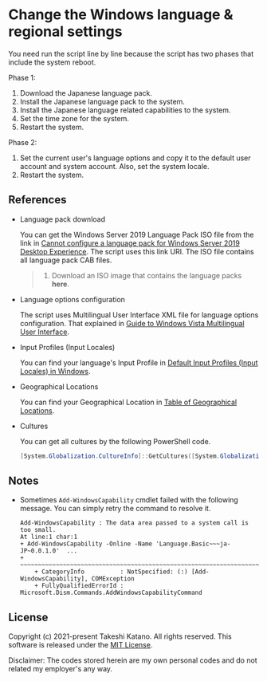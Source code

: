 # Change the Windows language & regional settings

You need run the script line by line because the script has two phases that include the system reboot.

Phase 1:

1. Download the Japanese language pack.
2. Install the Japanese language pack to the system.
3. Install the Japanese language related capabilities to the system.
4. Set the time zone for the system.
5. Restart the system.

Phase 2:

1. Set the current user's language options and copy it to the default user account and system account. Also, set the system locale.
2. Restart the system.

## References

- Language pack download

    You can get the Windows Server 2019 Language Pack ISO file from the link in [Cannot configure a language pack for Windows Server 2019 Desktop Experience](https://docs.microsoft.com/en-us/troubleshoot/windows-server/shell-experience/cannot-configure-language-pack-windows-server-desktop-experience). The script uses this link URI. The ISO file contains all language pack CAB files.

    > 1. Download an ISO image that contains the language packs **here**.

- Language options configuration

    The script uses Multilingual User Interface XML file for language options configuration. That explained in [Guide to Windows Vista Multilingual User Interface](https://docs.microsoft.com/en-us/previous-versions/windows/it-pro/windows-vista/cc721887(v=ws.10)).

- Input Profiles (Input Locales)

    You can find your language's Input Profile in [Default Input Profiles (Input Locales) in Windows](https://docs.microsoft.com/en-us/windows-hardware/manufacture/desktop/default-input-locales-for-windows-language-packs).

- Geographical Locations

    You can find your Geographical Location in [Table of Geographical Locations](https://docs.microsoft.com/en-us/windows/win32/intl/table-of-geographical-locations).

- Cultures

    You can get all cultures by the following PowerShell code.

    ```PowerShell
    [System.Globalization.CultureInfo]::GetCultures([System.Globalization.CultureTypes]::AllCultures).Name
    ```

## Notes

- Sometimes `Add-WindowsCapability` cmdlet failed with the following message. You can simply retry the command to resolve it.

    ```
    Add-WindowsCapability : The data area passed to a system call is too small.
    At line:1 char:1
    + Add-WindowsCapability -Online -Name 'Language.Basic~~~ja-JP~0.0.1.0'  ...
    + ~~~~~~~~~~~~~~~~~~~~~~~~~~~~~~~~~~~~~~~~~~~~~~~~~~~~~~~~~~~~~~~~~~~~~
        + CategoryInfo          : NotSpecified: (:) [Add-WindowsCapability], COMException
        + FullyQualifiedErrorId : Microsoft.Dism.Commands.AddWindowsCapabilityCommand
    ```

## License

Copyright (c) 2021-present Takeshi Katano. All rights reserved. This software is released under the [MIT License](https://github.com/tksh164/windows-language-culture-change-script/blob/master/LICENSE).

Disclaimer: The codes stored herein are my own personal codes and do not related my employer's any way.
